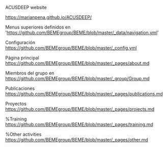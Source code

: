 
ACUSDEEP website

https://marianpena.github.io/ACUSDEEP/

Menus superiores definidos en 'https://github.com/BEMEgroup/BEME/blob/master/_data/navigation.yml'

Configuración https://github.com/BEMEgroup/BEME/blob/master/_config.yml

Página principal https://github.com/BEMEgroup/BEME/blob/master/_pages/about.md

Miembros del grupo en https://github.com/BEMEgroup/BEME/blob/master/_group/Group.md

Publicaciones https://github.com/BEMEgroup/BEME/blob/master/_pages/publications.md

Proyectos https://github.com/BEMEgroup/BEME/blob/master/_pages/projects.md

%Training https://github.com/BEMEgroup/BEME/blob/master/_pages/training.md

%Other activities https://github.com/BEMEgroup/BEME/blob/master/_pages/other.md
